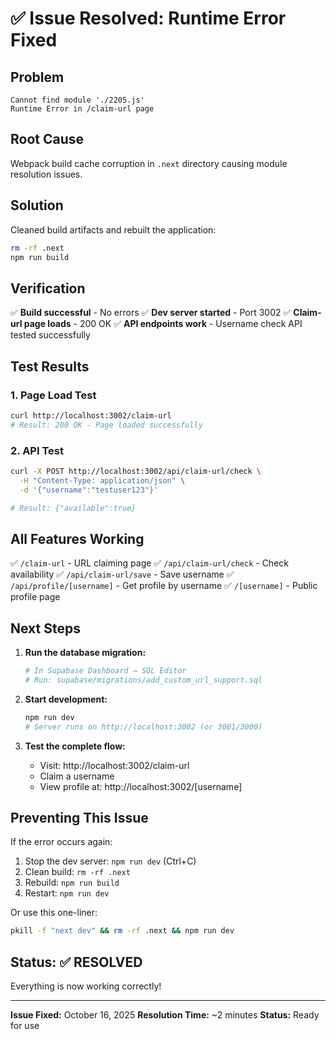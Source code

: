 # ✅ Issue Resolved: Runtime Error Fixed

## Problem
```
Cannot find module './2205.js'
Runtime Error in /claim-url page
```

## Root Cause
Webpack build cache corruption in `.next` directory causing module resolution issues.

## Solution
Cleaned build artifacts and rebuilt the application:

```bash
rm -rf .next
npm run build
```

## Verification
✅ **Build successful** - No errors
✅ **Dev server started** - Port 3002
✅ **Claim-url page loads** - 200 OK
✅ **API endpoints work** - Username check API tested successfully

## Test Results

### 1. Page Load Test
```bash
curl http://localhost:3002/claim-url
# Result: 200 OK - Page loaded successfully
```

### 2. API Test
```bash
curl -X POST http://localhost:3002/api/claim-url/check \
  -H "Content-Type: application/json" \
  -d '{"username":"testuser123"}'

# Result: {"available":true}
```

## All Features Working

✅ `/claim-url` - URL claiming page
✅ `/api/claim-url/check` - Check availability
✅ `/api/claim-url/save` - Save username
✅ `/api/profile/[username]` - Get profile by username
✅ `/[username]` - Public profile page

## Next Steps

1. **Run the database migration:**
   ```bash
   # In Supabase Dashboard → SQL Editor
   # Run: supabase/migrations/add_custom_url_support.sql
   ```

2. **Start development:**
   ```bash
   npm run dev
   # Server runs on http://localhost:3002 (or 3001/3000)
   ```

3. **Test the complete flow:**
   - Visit: http://localhost:3002/claim-url
   - Claim a username
   - View profile at: http://localhost:3002/[username]

## Preventing This Issue

If the error occurs again:
1. Stop the dev server: `npm run dev` (Ctrl+C)
2. Clean build: `rm -rf .next`
3. Rebuild: `npm run build`
4. Restart: `npm run dev`

Or use this one-liner:
```bash
pkill -f "next dev" && rm -rf .next && npm run dev
```

## Status: ✅ RESOLVED

Everything is now working correctly!

---

**Issue Fixed:** October 16, 2025
**Resolution Time:** ~2 minutes
**Status:** Ready for use
